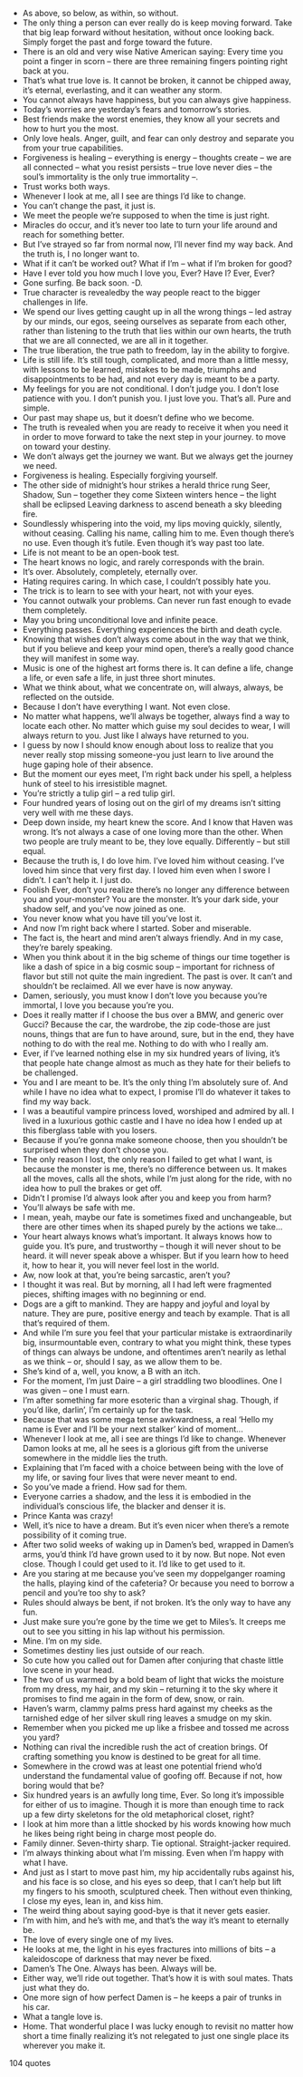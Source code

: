  - As above, so below, as within, so without.
 - The only thing a person can ever really do is keep moving forward. Take that big leap forward without hesitation, without once looking back. Simply forget the past and forge toward the future.
 - There is an old and very wise Native American saying: Every time you point a finger in scorn – there are three remaining fingers pointing right back at you.
 - That’s what true love is. It cannot be broken, it cannot be chipped away, it’s eternal, everlasting, and it can weather any storm.
 - You cannot always have happiness, but you can always give happiness.
 - Today’s worries are yesterday’s fears and tomorrow’s stories.
 - Best friends make the worst enemies, they know all your secrets and how to hurt you the most.
 - Only love heals. Anger, guilt, and fear can only destroy and separate you from your true capabilities.
 - Forgiveness is healing – everything is energy – thoughts create – we are all connected – what you resist persists – true love never dies – the soul’s immortality is the only true immortality –.
 - Trust works both ways.
 - Whenever I look at me, all I see are things I’d like to change.
 - You can’t change the past, it just is.
 - We meet the people we’re supposed to when the time is just right.
 - Miracles do occur, and it’s never too late to turn your life around and reach for something better.
 - But I’ve strayed so far from normal now, I’ll never find my way back. And the truth is, I no longer want to.
 - What if it can’t be worked out? What if I’m – what if I’m broken for good?
 - Have I ever told you how much I love you, Ever? Have I? Ever, Ever?
 - Gone surfing. Be back soon. -D.
 - True character is revealedby the way people react to the bigger challenges in life.
 - We spend our lives getting caught up in all the wrong things – led astray by our minds, our egos, seeing ourselves as separate from each other, rather than listening to the truth that lies within our own hearts, the truth that we are all connected, we are all in it together.
 - The true liberation, the true path to freedom, lay in the ability to forgive.
 - Life is still life. It’s still tough, complicated, and more than a little messy, with lessons to be learned, mistakes to be made, triumphs and disappointments to be had, and not every day is meant to be a party.
 - My feelings for you are not conditional. I don’t judge you. I don’t lose patience with you. I don’t punish you. I just love you. That’s all. Pure and simple.
 - Our past may shape us, but it doesn’t define who we become.
 - The truth is revealed when you are ready to receive it when you need it in order to move forward to take the next step in your journey. to move on toward your destiny.
 - We don’t always get the journey we want. But we always get the journey we need.
 - Forgiveness is healing. Especially forgiving yourself.
 - The other side of midnight’s hour strikes a herald thrice rung Seer, Shadow, Sun – together they come Sixteen winters hence – the light shall be eclipsed Leaving darkness to ascend beneath a sky bleeding fire.
 - Soundlessly whispering into the void, my lips moving quickly, silently, without ceasing. Calling his name, calling him to me. Even though there’s no use. Even though it’s futile. Even though it’s way past too late.
 - Life is not meant to be an open-book test.
 - The heart knows no logic, and rarely corresponds with the brain.
 - It’s over. Absolutely, completely, eternally over.
 - Hating requires caring. In which case, I couldn’t possibly hate you.
 - The trick is to learn to see with your heart, not with your eyes.
 - You cannot outwalk your problems. Can never run fast enough to evade them completely.
 - May you bring unconditional love and infinite peace.
 - Everything passes. Everything experiences the birth and death cycle.
 - Knowing that wishes don’t always come about in the way that we think, but if you believe and keep your mind open, there’s a really good chance they will manifest in some way.
 - Music is one of the highest art forms there is. It can define a life, change a life, or even safe a life, in just three short minutes.
 - What we think about, what we concentrate on, will always, always, be reflected on the outside.
 - Because I don’t have everything I want. Not even close.
 - No matter what happens, we’ll always be together, always find a way to locate each other. No matter which guise my soul decides to wear, I will always return to you. Just like I always have returned to you.
 - I guess by now I should know enough about loss to realize that you never really stop missing someone-you just learn to live around the huge gaping hole of their absence.
 - But the moment our eyes meet, I’m right back under his spell, a helpless hunk of steel to his irresistible magnet.
 - You’re strictly a tulip girl – a red tulip girl.
 - Four hundred years of losing out on the girl of my dreams isn’t sitting very well with me these days.
 - Deep down inside, my heart knew the score. And I know that Haven was wrong. It’s not always a case of one loving more than the other. When two people are truly meant to be, they love equally. Differently – but still equal.
 - Because the truth is, I do love him. I’ve loved him without ceasing. I’ve loved him since that very first day. I loved him even when I swore I didn’t. I can’t help it. I just do.
 - Foolish Ever, don’t you realize there’s no longer any difference between you and your-monster? You are the monster. It’s your dark side, your shadow self, and you’ve now joined as one.
 - You never know what you have till you’ve lost it.
 - And now I’m right back where I started. Sober and miserable.
 - The fact is, the heart and mind aren’t always friendly. And in my case, they’re barely speaking.
 - When you think about it in the big scheme of things our time together is like a dash of spice in a big cosmic soup – important for richness of flavor but still not quite the main ingredient. The past is over. It can’t and shouldn’t be reclaimed. All we ever have is now anyway.
 - Damen, seriously, you must know I don’t love you because you’re immortal, I love you because you’re you.
 - Does it really matter if I choose the bus over a BMW, and generic over Gucci? Because the car, the wardrobe, the zip code-those are just nouns, things that are fun to have around, sure, but in the end, they have nothing to do with the real me. Nothing to do with who I really am.
 - Ever, if I’ve learned nothing else in my six hundred years of living, it’s that people hate change almost as much as they hate for their beliefs to be challenged.
 - You and I are meant to be. It’s the only thing I’m absolutely sure of. And while I have no idea what to expect, I promise I’ll do whatever it takes to find my way back.
 - I was a beautiful vampire princess loved, worshiped and admired by all. I lived in a luxurious gothic castle and I have no idea how I ended up at this fiberglass table with you losers.
 - Because if you’re gonna make someone choose, then you shouldn’t be surprised when they don’t choose you.
 - The only reason I lost, the only reason I failed to get what I want, is because the monster is me, there’s no difference between us. It makes all the moves, calls all the shots, while I’m just along for the ride, with no idea how to pull the brakes or get off.
 - Didn’t I promise I’d always look after you and keep you from harm?
 - You’ll always be safe with me.
 - I mean, yeah, maybe our fate is sometimes fixed and unchangeable, but there are other times when its shaped purely by the actions we take...
 - Your heart always knows what’s important. It always knows how to guide you. It’s pure, and trustworthy – though it will never shout to be heard. it will never speak above a whisper. But if you learn how to heed it, how to hear it, you will never feel lost in the world.
 - Aw, now look at that, you’re being sarcastic, aren’t you?
 - I thought it was real. But by morning, all I had left were fragmented pieces, shifting images with no beginning or end.
 - Dogs are a gift to mankind. They are happy and joyful and loyal by nature. They are pure, positive energy and teach by example. That is all that’s required of them.
 - And while I’m sure you feel that your particular mistake is extraordinarily big, insurmountable even, contrary to what you might think, these types of things can always be undone, and oftentimes aren’t nearily as lethal as we think – or, should I say, as we allow them to be.
 - She’s kind of a, well, you know, a B with an itch.
 - For the moment, I’m just Daire – a girl straddling two bloodlines. One I was given – one I must earn.
 - I’m after something far more esoteric than a virginal shag. Though, if you’d like, darlin’, I’m certainly up for the task.
 - Because that was some mega tense awkwardness, a real ‘Hello my name is Ever and I’ll be your next stalker’ kind of moment...
 - Whenever I look at me, all i see are things I’d like to change. Whenever Damon looks at me, all he sees is a glorious gift from the universe somewhere in the middle lies the truth.
 - Explaining that I’m faced with a choice between being with the love of my life, or saving four lives that were never meant to end.
 - So you’ve made a friend. How sad for them.
 - Everyone carries a shadow, and the less it is embodied in the individual’s conscious life, the blacker and denser it is.
 - Prince Kanta was crazy!
 - Well, it’s nice to have a dream. But it’s even nicer when there’s a remote possibility of it coming true.
 - After two solid weeks of waking up in Damen’s bed, wrapped in Damen’s arms, you’d think I’d have grown used to it by now. But nope. Not even close. Though I could get used to it. I’d like to get used to it.
 - Are you staring at me because you’ve seen my doppelganger roaming the halls, playing kind of the cafeteria? Or because you need to borrow a pencil and you’re too shy to ask?
 - Rules should always be bent, if not broken. It’s the only way to have any fun.
 - Just make sure you’re gone by the time we get to Miles’s. It creeps me out to see you sitting in his lap without his permission.
 - Mine. I’m on my side.
 - Sometimes destiny lies just outside of our reach.
 - So cute how you called out for Damen after conjuring that chaste little love scene in your head.
 - The two of us warmed by a bold beam of light that wicks the moisture from my dress, my hair, and my skin – returning it to the sky where it promises to find me again in the form of dew, snow, or rain.
 - Haven’s warm, clammy palms press hard against my cheeks as the tarnished edge of her silver skull ring leaves a smudge on my skin.
 - Remember when you picked me up like a frisbee and tossed me across you yard?
 - Nothing can rival the incredible rush the act of creation brings. Of crafting something you know is destined to be great for all time.
 - Somewhere in the crowd was at least one potential friend who’d understand the fundamental value of goofing off. Because if not, how boring would that be?
 - Six hundred years is an awfully long time, Ever. So long it’s impossible for either of us to imagine. Though it is more than enough time to rack up a few dirty skeletons for the old metaphorical closet, right?
 - I look at him more than a little shocked by his words knowing how much he likes being right being in charge most people do.
 - Family dinner. Seven-thirty sharp. Tie optional. Straight-jacker required.
 - I’m always thinking about what I’m missing. Even when I’m happy with what I have.
 - And just as I start to move past him, my hip accidentally rubs against his, and his face is so close, and his eyes so deep, that I can’t help but lift my fingers to his smooth, sculptured cheek. Then without even thinking, I close my eyes, lean in, and kiss him.
 - The weird thing about saying good-bye is that it never gets easier.
 - I’m with him, and he’s with me, and that’s the way it’s meant to eternally be.
 - The love of every single one of my lives.
 - He looks at me, the light in his eyes fractures into millions of bits – a kaleidoscope of darkness that may never be fixed.
 - Damen’s The One. Always has been. Always will be.
 - Either way, we’ll ride out together. That’s how it is with soul mates. Thats just what they do.
 - One more sign of how perfect Damen is – he keeps a pair of trunks in his car.
 - What a tangle love is.
 - Home. That wonderful place I was lucky enough to revisit no matter how short a time finally realizing it’s not relegated to just one single place its wherever you make it.

104 quotes
